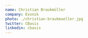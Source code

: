 ```yaml
---
name: Christian Braukmüller
company: Evonik
photo: ./christian-braukmueller.jpg
twitter: CBasis
linkedin: cbasis
---
```

